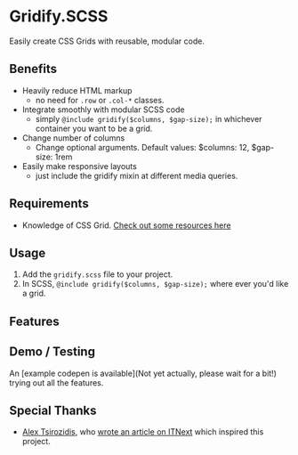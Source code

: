 # Gridify.SCSS
Easily create CSS Grids with reusable, modular code.

## Benefits
- Heavily reduce HTML markup
    - no need for `.row` or `.col-*` classes.
- Integrate smoothly with modular SCSS code
    - simply `@include gridify($columns, $gap-size);` in whichever container you want to be a grid.
- Change number of columns
    - Change optional arguments. Default values: $columns: 12, $gap-size: 1rem
- Easily make responsive layouts
    - just include the gridify mixin at different media queries.

## Requirements
- Knowledge of CSS Grid. [Check out some resources here](https://gridbyexample.com/resources/)

## Usage
1. Add the `gridify.scss` file to your project.
2. In SCSS, `@include gridify($columns, $gap-size);` where ever you'd like a grid.









## Features






## Demo / Testing
An [example codepen is available](Not yet actually, please wait for a bit!) trying out all the features.

## Special Thanks
- [Alex Tsirozidis](https://itnext.io/@alexfirebrand), who [wrote an article on ITNext](https://itnext.io/stop-using-bootstrap-create-a-practical-css-grid-template-for-your-component-based-ui-da784d974cc7) which inspired this project.
